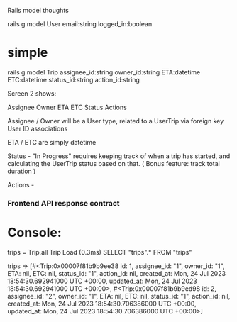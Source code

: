 Rails model thoughts

rails g model User email:string logged_in:boolean
# simple

rails g model Trip assignee_id:string owner_id:string ETA:datetime ETC:datetime status_id:string action_id:string

Screen 2 shows:

Assignee
Owner
ETA
ETC
Status
Actions

Assignee / Owner will be a User type, related to a UserTrip via foreign key User ID associations

ETA / ETC are simply datetime

Status - "In Progress" requires keeping track of when a trip has started, and calculating
the UserTrip status based on that. ( Bonus feature: track total duration )

Actions - 

### Frontend API response contract

# Console:

trips = Trip.all
  Trip Load (0.3ms)  SELECT "trips".* FROM "trips"

trips
=> 
[#<Trip:0x00007f81b9b9ee38
  id: 1,
  assignee_id: "1",
  owner_id: "1",
  ETA: nil,
  ETC: nil,
  status_id: "1",
  action_id: nil,
  created_at: Mon, 24 Jul 2023 18:54:30.692941000 UTC +00:00,
  updated_at: Mon, 24 Jul 2023 18:54:30.692941000 UTC +00:00>,
 #<Trip:0x00007f81b9b9ed98
  id: 2,
  assignee_id: "2",
  owner_id: "1",
  ETA: nil,
  ETC: nil,
  status_id: "1",
  action_id: nil,
  created_at: Mon, 24 Jul 2023 18:54:30.706386000 UTC +00:00,
  updated_at: Mon, 24 Jul 2023 18:54:30.706386000 UTC +00:00>]
